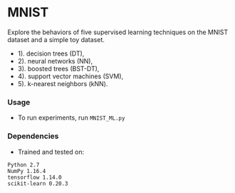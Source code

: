 # MNIST

Explore the behaviors of five supervised learning techniques on the MNIST dataset and a simple toy dataset.
- 1). decision trees (DT),
- 2). neural networks (NN),
- 3). boosted trees (BST-DT),
- 4). support vector machines (SVM),
- 5). k-nearest neighbors (kNN).

### Usage
- To run experiments, run `MNIST_ML.py`

### Dependencies
- Trained and tested on:
```
Python 2.7
NumPy 1.16.4
tensorflow 1.14.0
scikit-learn 0.20.3
```
